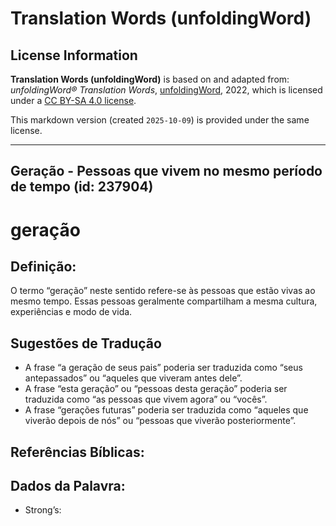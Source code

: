 # Translation Words (unfoldingWord)

## License Information

**Translation Words (unfoldingWord)** is based on and adapted from: _unfoldingWord® Translation Words_, [unfoldingWord](https://unfoldingword.org/utw), 2022, which is licensed under a [CC BY-SA 4.0 license](https://creativecommons.org/licenses/by-sa/4.0/legalcode.en).

This markdown version (created `2025-10-09`) is provided under the same license.



--------------------------------

## Geração - Pessoas que vivem no mesmo período de tempo (id: 237904)

geração
=======

Definição:
----------

O termo “geração” neste sentido refere\-se às pessoas que estão vivas ao mesmo tempo. Essas pessoas geralmente compartilham a mesma cultura, experiências e modo de vida.

Sugestões de Tradução
---------------------

* A frase “a geração de seus pais” poderia ser traduzida como “seus antepassados” ou “aqueles que viveram antes dele”.
* A frase “esta geração” ou “pessoas desta geração” poderia ser traduzida como “as pessoas que vivem agora” ou “vocês”.
* A frase “gerações futuras” poderia ser traduzida como “aqueles que viverão depois de nós” ou “pessoas que viverão posteriormente”.

Referências Bíblicas:
---------------------

Dados da Palavra:
-----------------

* Strong’s:


